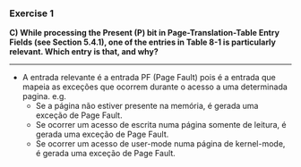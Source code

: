 ### Exercise 1

**C) While processing the Present (P) bit in Page-Translation-Table Entry Fields (see Section 5.4.1), one of the entries in Table 8-1 is particularly relevant. Which entry is that, and why?**

----

<!-- Write your answer here. -->
- A entrada relevante é a entrada PF (Page Fault) pois é a entrada que mapeia as exceções que ocorrem durante o acesso a uma determinada pagina. e.g. 
    - Se a página não estiver presente na memória, é gerada uma exceção de Page Fault.
    - Se ocorrer um acesso de escrita numa página somente de leitura, é gerada uma exceção de Page Fault.
    - Se ocorrer um acesso de user-mode numa página de kernel-mode, é gerada uma exceção de Page Fault.
